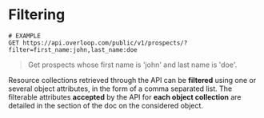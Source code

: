 # Filtering
```shell
# EXAMPLE
GET https://api.overloop.com/public/v1/prospects/?filter=first_name:john,last_name:doe
```

> Get prospects whose first name is 'john' and last name is 'doe'.

Resource collections retrieved through the API can be **filtered** using one or several object attributes, in the form of a comma separated list. The filterable attributes **accepted** by the API for **each object collection** are detailed in the section of the doc on the considered object.
